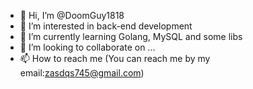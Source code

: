 - 👋 Hi, I’m @DoomGuy1818
- 👀 I’m interested in back-end development 
- 🌱 I’m currently learning Golang, MySQL and some libs
- 💞️ I’m looking to collaborate on ...
- 📫 How to reach me (You can reach me by my email:zasdqs745@gmail.com)

<!---
DoomGuy1818/DoomGuy1818 is a ✨ special ✨ repository because its `README.md` (this file) appears on your GitHub profile.
You can click the Preview link to take a look at your changes.
--->
